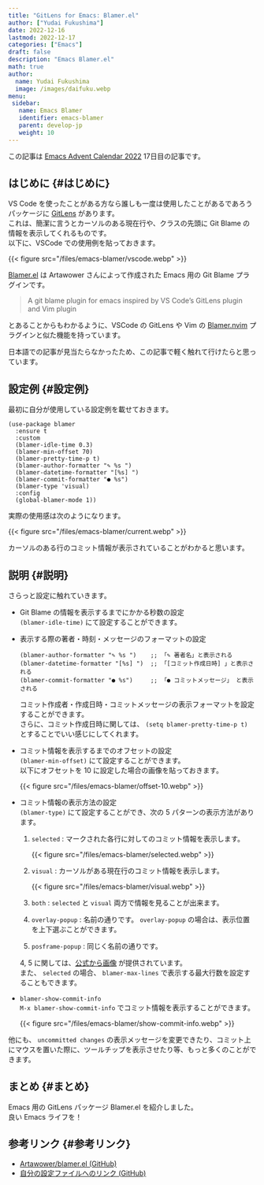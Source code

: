 ```yaml
---
title: "GitLens for Emacs: Blamer.el"
author: ["Yudai Fukushima"]
date: 2022-12-16
lastmod: 2022-12-17
categories: ["Emacs"]
draft: false
description: "Emacs Blamer.el"
math: true
author:
  name: Yudai Fukushima
  image: /images/daifuku.webp
menu:
 sidebar:
   name: Emacs Blamer
   identifier: emacs-blamer
   parent: develop-jp
   weight: 10
---
```


この記事は [Emacs Advent Calendar 2022](https://qiita.com/advent-calendar/2022/emacs) 17日目の記事です。 <br/>


## はじめに {#はじめに}

VS Code を使ったことがある方なら誰しも一度は使用したことがあるであろうパッケージに [GitLens](https://gitlens.amod.io/) があります。 <br/>
これは、簡潔に言うとカーソルのある現在行や、クラスの先頭に Git Blame の情報を表示してくれるものです。 <br/>
以下に、VSCode での使用例を貼っておきます。 <br/>

{{< figure src="/files/emacs-blamer/vscode.webp" >}} <br/>

[Blamer.el](https://github.com/Artawower/blamer.el) は Artawower さんによって作成された Emacs 用の Git Blame プラグインです。 <br/>

> A git blame plugin for emacs inspired by VS Code’s GitLens plugin and Vim plugin <br/>

とあることからもわかるように、VSCode の GitLens や Vim の [Blamer.nvim](https://github.com/APZelos/blamer.nvim) プラグインと似た機能を持っています。 <br/>

日本語での記事が見当たらなかったため、この記事で軽く触れて行けたらと思っています。 <br/>


## 設定例 {#設定例}

最初に自分が使用している設定例を載せておきます。 <br/>

```emacs-lisp
(use-package blamer
  :ensure t
  :custom
  (blamer-idle-time 0.3)
  (blamer-min-offset 70)
  (blamer-pretty-time-p t)
  (blamer-author-formatter "✎ %s ")
  (blamer-datetime-formatter "[%s] ")
  (blamer-commit-formatter "● %s")
  (blamer-type 'visual)
  :config
  (global-blamer-mode 1))
```

実際の使用感は次のようになります。 <br/>

{{< figure src="/files/emacs-blamer/current.webp" >}} <br/>

カーソルのある行のコミット情報が表示されていることがわかると思います。 <br/>


## 説明 {#説明}

さらっと設定に触れていきます。 <br/>

-   Git Blame の情報を表示するまでにかかる秒数の設定 <br/>
    `(blamer-idle-time)` にて設定することができます。 <br/>

-   表示する際の著者・時刻・メッセージのフォーマットの設定 <br/>
    ```emacs-lisp
    (blamer-author-formatter "✎ %s ")    ;; 「✎ 著者名」と表示される
    (blamer-datetime-formatter "[%s] ")  ;; 「[コミット作成日時] 」と表示される
    (blamer-commit-formatter "● %s")     ;; 「● コミットメッセージ」 と表示される
    ```
    コミット作成者・作成日時・コミットメッセージの表示フォーマットを設定することができます。 <br/>
    さらに、コミット作成日時に関しては、 `(setq blamer-pretty-time-p t)` とすることでいい感じにしてくれます。 <br/>

-   コミット情報を表示するまでのオフセットの設定 <br/>
    `(blamer-min-offset)` にて設定することができます。 <br/>
    以下にオフセットを 10 に設定した場合の画像を貼っておきます。 <br/>
    
    {{< figure src="/files/emacs-blamer/offset-10.webp" >}} <br/>

-   コミット情報の表示方法の設定 <br/>
    `(blamer-type)` にて設定することができ、次の 5 パターンの表示方法があります。 <br/>
    
    1.  `selected` : マークされた各行に対してのコミット情報を表示します。 <br/>
        
        {{< figure src="/files/emacs-blamer/selected.webp" >}} <br/>
    
    2.  `visual` : カーソルがある現在行のコミット情報を表示します。 <br/>
        
        {{< figure src="/files/emacs-blamer/visual.webp" >}} <br/>
    
    3.  `both` : `selected` と `visual` 両方で情報を見ることが出来ます。 <br/>
    
    4.  `overlay-popup` : 名前の通りです。 `overlay-popup` の場合は、表示位置を上下選ぶことができます。 <br/>
    
    5.  `posframe-popup` : 同じく名前の通りです。 <br/>
    
    4, 5 に関しては、[公式から画像](https://github.com/Artawower/blamer.el/tree/master/images) が提供されています。 <br/>
    	  また、 `selected` の場合、 `blamer-max-lines` で表示する最大行数を設定することもできます。 <br/>

-   `blamer-show-commit-info` <br/>
    `M-x blamer-show-commit-info` でコミット情報を表示することができます。 <br/>
    
    {{< figure src="/files/emacs-blamer/show-commit-info.webp" >}} <br/>

他にも、 `uncommitted changes` の表示メッセージを変更できたり、コミット上にマウスを置いた際に、ツールチップを表示させたり等、もっと多くのことができます。 <br/>


## まとめ {#まとめ}

Emacs 用の GitLens パッケージ Blamer.el を紹介しました。 <br/>
良い Emacs ライフを！ <br/>


## 参考リンク {#参考リンク}

-   [Artawower/blamer.el (GitHub)](https://github.com/Artawower/blamer.el) <br/>
-   [自分の設定ファイルへのリンク (GitHub)](https://github.com/granddaifuku/.emacs.d/blob/9a74af0a088d3d051ec78d61a93bb8c5124dc270/init.el#L635) <br/>

